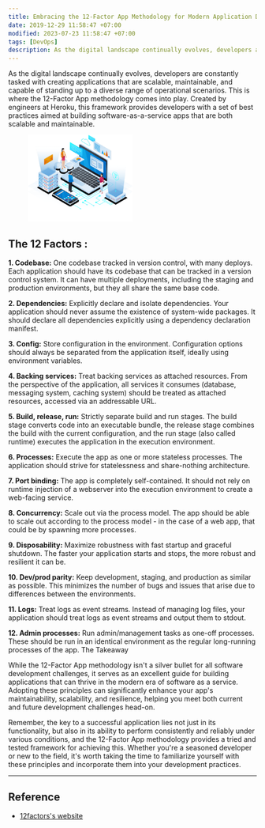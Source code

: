 ```yaml
---
title: Embracing the 12-Factor App Methodology for Modern Application Development
date: 2019-12-29 11:58:47 +07:00
modified: 2023-07-23 11:58:47 +07:00
tags: [DevOps]
description: As the digital landscape continually evolves, developers are constantly tasked with creating applications that are scalable, maintainable, and capable of standing up to a diverse range of operational scenarios. This is where the 12-Factor App methodology comes into play.
---
```


As the digital landscape continually evolves, developers are constantly tasked with creating applications that are scalable, maintainable, and capable of standing up to a diverse range of operational scenarios. This is where the 12-Factor App methodology comes into play. Created by engineers at Heroku, this framework provides developers with a set of best practices aimed at building software-as-a-service apps that are both scalable and maintainable.

<figure>
<img src="12factors.png" alt="" style="width:50%;height:50%;">
</figure>

## The 12 Factors :

**1. Codebase:** One codebase tracked in version control, with many deploys. Each application should have its codebase that can be tracked in a version control system. It can have multiple deployments, including the staging and production environments, but they all share the same base code.

**2. Dependencies:** Explicitly declare and isolate dependencies. Your application should never assume the existence of system-wide packages. It should declare all dependencies explicitly using a dependency declaration manifest.

**3. Config:** Store configuration in the environment. Configuration options should always be separated from the application itself, ideally using environment variables.

**4. Backing services:** Treat backing services as attached resources. From the perspective of the application, all services it consumes (database, messaging system, caching system) should be treated as attached resources, accessed via an addressable URL.

**5. Build, release, run:** Strictly separate build and run stages. The build stage converts code into an executable bundle, the release stage combines the build with the current configuration, and the run stage (also called runtime) executes the application in the execution environment.

**6. Processes:** Execute the app as one or more stateless processes. The application should strive for statelessness and share-nothing architecture.

**7. Port binding:** The app is completely self-contained. It should not rely on runtime injection of a webserver into the execution environment to create a web-facing service.

**8. Concurrency:** Scale out via the process model. The app should be able to scale out according to the process model - in the case of a web app, that could be by spawning more processes.

**9. Disposability:** Maximize robustness with fast startup and graceful shutdown. The faster your application starts and stops, the more robust and resilient it can be.

**10. Dev/prod parity:** Keep development, staging, and production as similar as possible. This minimizes the number of bugs and issues that arise due to differences between the environments.

**11. Logs:** Treat logs as event streams. Instead of managing log files, your application should treat logs as event streams and output them to stdout.

**12. Admin processes:** Run admin/management tasks as one-off processes. These should be run in an identical environment as the regular long-running processes of the app.
The Takeaway

While the 12-Factor App methodology isn't a silver bullet for all software development challenges, it serves as an excellent guide for building applications that can thrive in the modern era of software as a service. Adopting these principles can significantly enhance your app's maintainability, scalability, and resilience, helping you meet both current and future development challenges head-on.

Remember, the key to a successful application lies not just in its functionality, but also in its ability to perform consistently and reliably under various conditions, and the 12-Factor App methodology provides a tried and tested framework for achieving this. Whether you're a seasoned developer or new to the field, it's worth taking the time to familiarize yourself with these principles and incorporate them into your development practices.

---

## Reference

- [12factors's website](https://12factor.net/)